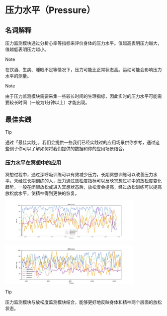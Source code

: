 # 压力水平（Pressure）
## 名词解释
压力监测模块通过分析心率等指标来评价身体的压力水平。值越高表明压力越大，值越低表明压力越小。

> [!NOTE]
> 在饮酒、生病、睡眠不足等情况下，压力可能比正常状态高。运动可能会影响压力水平的测量。

> [!NOTE]
> 由于压力监测模块需要采集一些较长时间的生理指标，因此实时的压力水平可能需要较长时间（一般为1分钟以上）才能出现。

## 最佳实践
> [!TIP]
> 通过「最佳实践」，我们会提供一些我们已经实践过的应用场景供你参考，通过这些例子你可以了解如何将我们提供的数据和你的应用场景结合。

### 压力水平在冥想中的应用
冥想过程中，通过深呼吸训练可以有效减少压力，长期冥想训练可以改善压力水平。未经过长期训练的人，压力通过放松度指标可以反映冥想过程中的放松度变化趋势，一般在闭眼放松或进入冥想状态后，放松度会提高，经过放松训练可以提高放松度水平，使精神得到更快的恢复。

![一般情况下的冥想压力水平（紫色线条，整体在较高水平）](media/15615406253766.jpg)

![长期训练后的冥想压力水平（紫色线条，整体较低水平）](media/15615406407754.jpg)

> [!TIP]
> 压力监测模块与放松度监测模块结合，能够更好地反映身体和精神两个层面的放松状态。
